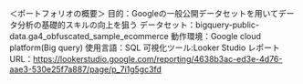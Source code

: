 ＜ポートフォリオの概要＞
目的：Googleの一般公開データセットを用いてデータ分析の基礎的スキルの向上を狙う
データセット：bigquery-public-data.ga4_obfuscated_sample_ecommerce
動作環境：Google cloud platform(Big query)
使用言語：SQL
可視化ツール:Looker Studio
レポートURL：https://lookerstudio.google.com/reporting/4638b3ac-ed3e-4d76-aae3-530e25f7a887/page/p_7i1g5gc3fd
